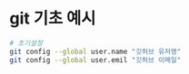# git 기초 예시

```bash
# 초기설정
git config --global user.name "깃허브 유저명"
git config --global user.emil "깃허브 이메일"
```
